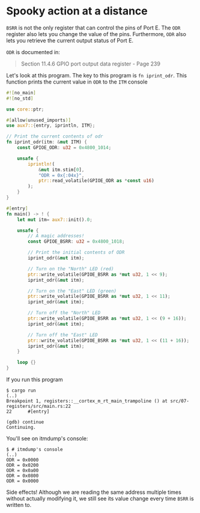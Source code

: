 # Spooky action at a distance

`BSRR` is not the only register that can control the pins of Port E. The `ODR` register also lets
you change the value of the pins. Furthermore, `ODR` also lets you retrieve the current output
status of Port E.

`ODR` is documented in:

> Section 11.4.6 GPIO port output data register - Page 239

Let's look at this program. The key to this program
is `fn iprint_odr`. This function prints the current
value in `ODR` to the `ITM` console

``` rust
#![no_main]
#![no_std]

use core::ptr;

#[allow(unused_imports)]
use aux7::{entry, iprintln, ITM};

// Print the current contents of odr
fn iprint_odr(itm: &mut ITM) {
    const GPIOE_ODR: u32 = 0x4800_1014;

    unsafe {
        iprintln!(
            &mut itm.stim[0],
            "ODR = 0x{:04x}",
            ptr::read_volatile(GPIOE_ODR as *const u16)
        );
    }
}

#[entry]
fn main() -> ! {
    let mut itm= aux7::init().0;

    unsafe {
        // A magic addresses!
        const GPIOE_BSRR: u32 = 0x4800_1018;

        // Print the initial contents of ODR
        iprint_odr(&mut itm);

        // Turn on the "North" LED (red)
        ptr::write_volatile(GPIOE_BSRR as *mut u32, 1 << 9);
        iprint_odr(&mut itm);

        // Turn on the "East" LED (green)
        ptr::write_volatile(GPIOE_BSRR as *mut u32, 1 << 11);
        iprint_odr(&mut itm);

        // Turn off the "North" LED
        ptr::write_volatile(GPIOE_BSRR as *mut u32, 1 << (9 + 16));
        iprint_odr(&mut itm);

        // Turn off the "East" LED
        ptr::write_volatile(GPIOE_BSRR as *mut u32, 1 << (11 + 16));
        iprint_odr(&mut itm);
    }

    loop {}
}
```

If you run this program
```
$ cargo run
(..)
Breakpoint 1, registers::__cortex_m_rt_main_trampoline () at src/07-registers/src/main.rs:22
22      #[entry]

(gdb) continue
Continuing.
```

You'll see on itmdump's console:

``` console
$ # itmdump's console
(..)
ODR = 0x0000
ODR = 0x0200
ODR = 0x0a00
ODR = 0x0800
ODR = 0x0000
```

Side effects! Although we are reading the same address multiple times without actually modifying it,
we still see its value change every time `BSRR` is written to.
